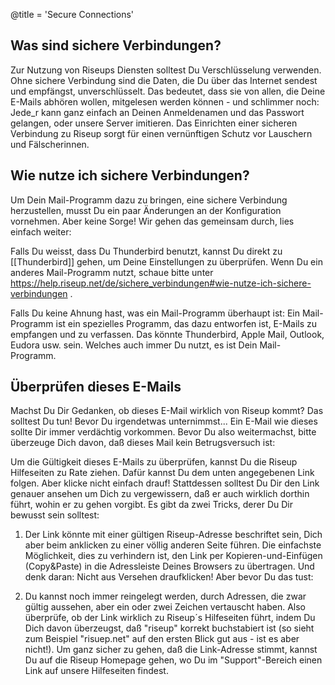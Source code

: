 @title = 'Secure Connections'

Was sind sichere Verbindungen?
----------------------------

Zur Nutzung von Riseups Diensten solltest Du Verschlüsselung verwenden. Ohne sichere Verbindung sind die Daten, die Du über das Internet sendest und empfängst, unverschlüsselt. Das bedeutet, dass sie von allen, die Deine E-Mails abhören wollen, mitgelesen werden können - und schlimmer noch: Jede_r kann ganz einfach an Deinen Anmeldenamen und das Passwort gelangen, oder unsere Server imitieren. Das Einrichten einer sicheren Verbindung zu Riseup sorgt für einen vernünftigen Schutz vor Lauschern und Fälscherinnen.

Wie nutze ich sichere Verbindungen?
--------------------------------

Um Dein Mail-Programm dazu zu bringen, eine sichere Verbindung herzustellen, musst Du ein paar Änderungen an der Konfiguration vornehmen. Aber keine Sorge! Wir gehen das gemeinsam durch, lies einfach weiter:

Falls Du weisst, dass Du Thunderbird benutzt, kannst Du direkt zu [[Thunderbird]] gehen, um Deine Einstellungen zu überprüfen. Wenn Du ein anderes Mail-Programm nutzt, schaue bitte unter https://help.riseup.net/de/sichere_verbindungen#wie-nutze-ich-sichere-verbindungen .

Falls Du keine Ahnung hast, was ein Mail-Programm überhaupt ist: Ein Mail-Programm ist ein spezielles Programm, das dazu entworfen ist, E-Mails zu empfangen und zu verfassen. Das könnte Thunderbird, Apple Mail, Outlook, Eudora usw. sein. Welches auch immer Du nutzt, es ist Dein Mail-Programm.

Überprüfen dieses E-Mails
--------------------
Machst Du Dir Gedanken, ob dieses E-Mail wirklich von Riseup kommt? Das solltest Du tun! Bevor Du irgendetwas unternimmst... Ein E-Mail wie dieses sollte Dir immer verdächtig vorkommen. Bevor Du also weitermachst, bitte überzeuge Dich davon, daß dieses Mail kein Betrugsversuch ist:

Um die Gültigkeit dieses E-Mails zu überprüfen, kannst Du die Riseup Hilfeseiten zu Rate ziehen. Dafür kannst Du dem unten angegebenen Link folgen. Aber klicke nicht einfach drauf! Stattdessen solltest Du Dir den Link genauer ansehen um Dich zu vergewissern, daß er auch wirklich dorthin führt, wohin er zu gehen vorgibt. Es gibt da zwei Tricks, derer Du Dir bewusst sein solltest:

1. Der Link könnte mit einer gültigen Riseup-Adresse beschriftet sein, Dich aber beim anklicken zu einer völlig anderen Seite führen. Die einfachste Möglichkeit, dies zu verhindern ist, den Link per Kopieren-und-Einfügen (Copy&Paste) in die Adressleiste Deines Browsers zu übertragen. Und denk daran: Nicht aus Versehen draufklicken!
Aber bevor Du das tust:

2. Du kannst noch immer reingelegt werden, durch Adressen, die zwar gültig aussehen, aber ein oder zwei Zeichen vertauscht haben. Also überprüfe, ob der Link wirklich zu Riseup´s Hilfeseiten führt, indem Du Dich davon überzeugst, daß "riseup" korrekt buchstabiert ist (so sieht zum Beispiel "risuep.net" auf den ersten Blick gut aus - ist es aber nicht!). Um ganz sicher zu gehen, daß die Link-Adresse stimmt, kannst Du auf die Riseup Homepage gehen, wo Du im "Support"-Bereich einen Link auf unsere Hilfeseiten findest.
